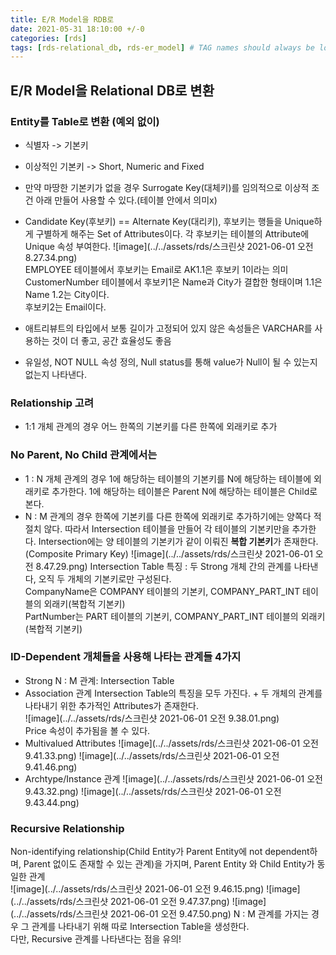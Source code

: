 ```yaml
---
title: E/R Model을 RDB로
date: 2021-05-31 18:10:00 +/-0
categories: [rds]
tags: [rds-relational_db, rds-er_model] # TAG names should always be lowercase
---
```


## E/R Model을 Relational DB로 변환

### Entity를 Table로 변환 (예외 없이)

- 식별자 -> 기본키
- 이상적인 기본키 -> Short, Numeric and Fixed
- 만약 마땅한 기본키가 없을 경우 Surrogate Key(대체키)를 임의적으로 이상적 조건 아래 만들어 사용할 수 있다.(테이블 안에서 의미x)
- Candidate Key(후보키) == Alternate Key(대리키), 후보키는 행들을 Unique하게 구별하게 해주는 Set of Attributes이다. 각 후보키는 테이블의 Attribute에 Unique 속성 부여한다.
  ![image](../../assets/rds/스크린샷 2021-06-01 오전 8.27.34.png)  
  EMPLOYEE 테이블에서 후보키는 Email로 AK1.1은 후보키 1이라는 의미  
  CustomerNumber 테이블에서 후보키1은 Name과 City가 결합한 형태이며 1.1은 Name 1.2는 City이다.  
  후보키2는 Email이다.

- 애트리뷰트의 타입에서 보통 길이가 고정되어 있지 않은 속성들은 VARCHAR를 사용하는 것이 더 좋고, 공간 효율성도 좋음

- 유일성, NOT NULL 속성 정의, Null status를 통해 value가 Null이 될 수 있는지 없는지 나타낸다.

### Relationship 고려

- 1:1 개체 관계의 경우 어느 한쪽의 기본키를 다른 한쪽에 외래키로 추가

### No Parent, No Child 관계에서는

- 1 : N 개체 관계의 경우 1에 해당하는 테이블의 기본키를 N에 해당하는 테이블에 외래키로 추가한다. 1에 해당하는 테이블은 Parent N에 해당하는 테이블은 Child로 본다.
- N : M 관계의 경우 한쪽에 기본키를 다른 한쪽에 외래키로 추가하기에는 양쪽다 적절치 않다. 따라서 Intersection 테이블을 만들어 각 테이블의 기본키만을 추가한다. Intersection에는 양 테이블의 기본키가 같이 이뤄진 **복합 기본키**가 존재한다.(Composite Primary Key)
  ![image](../../assets/rds/스크린샷 2021-06-01 오전 8.47.29.png)
  Intersection Table 특징 : 두 Strong 개체 간의 관계를 나타낸다, 오직 두 개체의 기본키로만 구성된다.  
  CompanyName은 COMPANY 테이블의 기본키, COMPANY_PART_INT 테이블의 외래키(복합적 기본키)  
  PartNumber는 PART 테이블의 기본키, COMPANY_PART_INT 테이블의 외래키(복합적 기본키)

### ID-Dependent 개체들을 사용해 나타는 관계들 4가지

- Strong N : M 관계: Intersection Table
- Association 관계
  Intersection Table의 특징을 모두 가진다. + 두 개체의 관계를 나타내기 위한 추가적인 Attributes가 존재한다.  
  ![image](../../assets/rds/스크린샷 2021-06-01 오전 9.38.01.png)  
  Price 속성이 추가됨을 볼 수 있다.
- Multivalued Attributes
  ![image](../../assets/rds/스크린샷 2021-06-01 오전 9.41.33.png)
  ![image](../../assets/rds/스크린샷 2021-06-01 오전 9.41.46.png)
- Archtype/Instance 관계
  ![image](../../assets/rds/스크린샷 2021-06-01 오전 9.43.32.png)
  ![image](../../assets/rds/스크린샷 2021-06-01 오전 9.43.44.png)

### Recursive Relationship

Non-identifying relationship(Child Entity가 Parent Entity에 not dependent하며, Parent 없이도 존재할 수 있는 관계)을 가지며, Parent Entity 와 Child Entity가 동일한 관계  
![image](../../assets/rds/스크린샷 2021-06-01 오전 9.46.15.png)
![image](../../assets/rds/스크린샷 2021-06-01 오전 9.47.37.png)
![image](../../assets/rds/스크린샷 2021-06-01 오전 9.47.50.png)
N : M 관계를 가지는 경우 그 관계를 나타내기 위해 따로 Intersection Table을 생성한다.  
다만, Recursive 관계를 나타낸다는 점을 유의!
